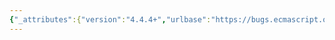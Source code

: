 ```yaml
---
{"_attributes":{"version":"4.4.4+","urlbase":"https://bugs.ecmascript.org/","maintainer":"dherman@mozilla.com"},"bug":{"bug_id":310,"creation_ts":"2012-03-16 08:20:00 -0700","short_desc":"problems with restrictions on non-strict Function caller property","delta_ts":"2015-10-04 10:16:58 -0700","product":"ECMA-262, Editions 5 and 5.1","component":"technical content","version":"Edition 5.1","rep_platform":"All","op_sys":"All","bug_status":"RESOLVED","resolution":"INVALID","bug_file_loc":"https://mail.mozilla.org/pipermail/es5-discuss/2012-March/004107.html","priority":"Normal","bug_severity":"normal","blocked":982,"everconfirmed":true,"reporter":{"uid":"allen","name":"Allen Wirfs-Brock"},"assigned_to":{"uid":"allen","name":"Allen Wirfs-Brock"},"cc":["brendan","brterlso","erights","rossberg"],"long_desc":[{"commentid":768,"comment_count":0,"who":{"uid":"allen","name":"Allen Wirfs-Brock"},"bug_when":"2012-03-16 08:20:23 -0700","thetext":"15.3.5.4 should have redefined [[GetOwnProperty]] instead of [[Get]] to restrict access to strict-mode functions from non-strict code. \n\nAllenWB:\n\nOK, it looks like the addition of line 6 of 15.3.4.5 was an error.  Line 20 and the informative note in 15.3.5.4 had been around for quite a while when lines 5 and 6 were added in the August 31, 2009 ES5 draft. Technically line 5 is needed and I probably also added line 6 to also incorporate 15.3.5.4 but didn't notice that line 20 made it unnecessary.\n\nI'm disinclined to do anything at all for non-strict caller other than correcting the spec. to use [[GetOwnProperty]] instead of [[Get]].  I'm haven't yet heard any real interoperability issues involving this non-standard feature and unless there are I don't thing we should do anything beyond the minimum necessary to ensure \"caller\" doesn't leak strict callers form the call stack.  As I mentioned earlier, we might consider just specify that as a requirement and moving a away for an algorithmic spec. for this mis-feature."},{"commentid":2471,"comment_count":1,"who":{"uid":"rossberg","name":"Andreas Rossberg"},"bug_when":"2012-11-16 04:16:21 -0800","thetext":"Special casing [[GetOwnProperty]] in 15.3.5.4 is what V8 (and FF) implements, but it actually causes a serious issue with Object.{seal,freeze,IsSealed,isFrozen}. These functions apply [[GetOwnProperty]] to all properties, and will hence throw with the proposed change when applied to the wrong function at the wrong time. In fact, they do in V8, e.g. try:\n\nd8> function g() { Object.seal(g) }\nd8> function f() { \"use strict\"; g() }\nd8> f()\n(d8):1: TypeError: Illegal access to a strict mode caller function.\n\nInterestingly, Firefox does not throw on that example, so I'm not sure what semantics it actually implements.\n\nAs for the rest of your comment, I agree that 15.3.4.5 line 6 (along with the second half of line 5) is unnecessary."},{"commentid":2472,"comment_count":2,"who":{"uid":"brendan","name":"Brendan Eich"},"bug_when":"2012-11-16 07:09:44 -0800","thetext":"(In reply to comment #1)\n> Special casing [[GetOwnProperty]] in 15.3.5.4 is what V8 (and FF) implements,\n> but it actually causes a serious issue with\n> Object.{seal,freeze,IsSealed,isFrozen}. These functions apply\n> [[GetOwnProperty]] to all properties, and will hence throw with the proposed\n> change when applied to the wrong function at the wrong time. In fact, they do\n> in V8, e.g. try:\n> \n> d8> function g() { Object.seal(g) }\n> d8> function f() { \"use strict\"; g() }\n> d8> f()\n> (d8):1: TypeError: Illegal access to a strict mode caller function.\n> \n> Interestingly, Firefox does not throw on that example, so I'm not sure what\n> semantics it actually implements.\n\nSee https://mail.mozilla.org/pipermail/es-discuss/2012-November/026410.html for what FF does, and an alternative fix: do not throw from [[GetOwnProperty]] on a strict function's 'caller', rather return a pd with a censored or poisoned .value property.\n\n/be"},{"commentid":11034,"comment_count":3,"who":{"uid":"erights","name":"Mark Miller"},"bug_when":"2014-12-13 22:24:29 -0800","thetext":"See https://bugs.ecmascript.org/show_bug.cgi?id=3113"},{"commentid":14780,"comment_count":4,"who":{"uid":"brterlso","name":"Brian Terlson"},"bug_when":"2015-10-04 10:16:58 -0700","thetext":"Seems invalid for ES2015."}]}}
---
```

